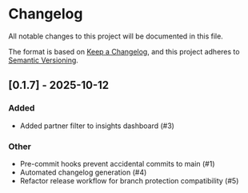 # Changelog

All notable changes to this project will be documented in this file.

The format is based on [Keep a Changelog](https://keepachangelog.com/en/1.1.0/),
and this project adheres to [Semantic Versioning](https://semver.org/spec/v2.0.0.html).

## [0.1.7] - 2025-10-12

### Added

- Added partner filter to insights dashboard (#3)

### Other

- Pre-commit hooks prevent accidental commits to main (#1)
- Automated changelog generation (#4)
- Refactor release workflow for branch protection compatibility (#5)
